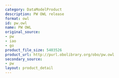 ```yaml
---
category: DataModelProduct
description: PW OWL release
format: owl
id: pw.owl
name: PW OWL
original_source:
- pw
- iao
- go
product_file_size: 5403526
product_url: http://purl.obolibrary.org/obo/pw.owl
secondary_source:
- pw
layout: product_detail
---
```

